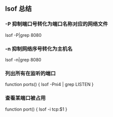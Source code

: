 ## lsof 总结

### -P 抑制端口号转化为端口名称对应的网络文件
lsof -P|grep 8080

### -n 抑制网络序号转化为主机名
lsof -n|grep 8080

### 列出所有在监听的端口
function ports() { lsof -Pni4 | grep LISTEN }

### 查看某端口被占用
function port() { lsof -i tcp:$1 }
